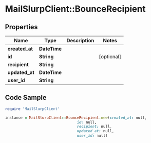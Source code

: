 # MailSlurpClient::BounceRecipient

## Properties

Name | Type | Description | Notes
------------ | ------------- | ------------- | -------------
**created_at** | **DateTime** |  | 
**id** | **String** |  | [optional] 
**recipient** | **String** |  | 
**updated_at** | **DateTime** |  | 
**user_id** | **String** |  | 

## Code Sample

```ruby
require 'MailSlurpClient'

instance = MailSlurpClient::BounceRecipient.new(created_at: null,
                                 id: null,
                                 recipient: null,
                                 updated_at: null,
                                 user_id: null)
```


